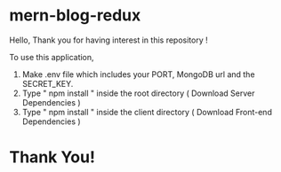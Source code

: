 # mern-blog-redux
Hello,
Thank you for having interest in this repository !

To use this application,

1. Make .env file which includes your PORT, MongoDB url and the SECRET_KEY.
2. Type " npm install " inside the root directory ( Download Server Dependencies )
3. Type " npm install " inside the client directory ( Download Front-end Dependencies )

# Thank You!
